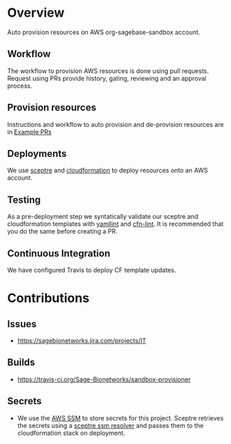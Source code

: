 # Overview
Auto provision resources on AWS org-sagebase-sandbox account. 

## Workflow
The workflow to provision AWS resources is done using pull requests.
Request using PRs provide history, gating, reviewing and an approval
process.

## Provision resources
Instructions and workflow to auto provision and de-provision resources are
in [Example PRs](https://github.com/Sage-Bionetworks/sandbox-provisioner/pulls?utf8=%E2%9C%93&q=is%3Apr+is%3Aopen+%22Example+PR%22)

## Deployments
We use [sceptre](https://sceptre.github.io/) and [cloudformation](https://aws.amazon.com/cloudformation/)
to deploy resources onto an AWS account.

## Testing
As a pre-deployment step we syntatically validate our sceptre and cloudformation templates with
[yamllint](https://yamllint.readthedocs.io/en/stable/) and
[cfn-lint](https://github.com/aws-cloudformation/cfn-python-lint).
It is recommended that you do the same before creating a PR. 

## Continuous Integration
We have configured Travis to deploy CF template updates.

# Contributions

## Issues
* https://sagebionetworks.jira.com/projects/IT

## Builds
* https://travis-ci.org/Sage-Bionetworks/sandbox-provisioner

## Secrets
* We use the [AWS SSM](https://docs.aws.amazon.com/systems-manager/latest/userguide/systems-manager-paramstore.html)
to store secrets for this project.  Sceptre retrieves the secrets using
a [sceptre ssm resolver](https://github.com/cloudreach/sceptre/tree/v1/contrib/ssm-resolver)
and passes them to the cloudformation stack on deployment.
